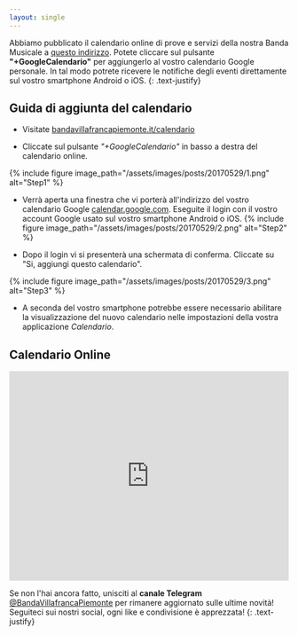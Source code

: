 ```yaml
---
layout: single
---
```

Abbiamo pubblicato il calendario online di prove e servizi della nostra Banda Musicale a [questo indirizzo](http://www.bandavillafrancapiemonte.it/calendario). Potete cliccare sul pulsante **"+GoogleCalendario"** per aggiungerlo al vostro calendario Google personale. In tal modo potrete ricevere le notifiche degli eventi direttamente sul vostro smartphone Android o iOS.
{: .text-justify}

## Guida di aggiunta del calendario

  - Visitate [bandavillafrancapiemonte.it/calendario](http://www.bandavillafrancapiemonte.it/calendario/)

  - Cliccate sul pulsante *"+GoogleCalendario"* in basso a destra del calendario online.

  {% include figure image_path="/assets/images/posts/20170529/1.png" alt="Step1" %}

  - Verrà aperta una finestra che vi porterà all'indirizzo del vostro calendario Google [calendar.google.com](https://calendar.google.com). Eseguite il login con il vostro account Google usato sul vostro smartphone Android o iOS.
  {% include figure image_path="/assets/images/posts/20170529/2.png" alt="Step2" %}

  - Dopo il login vi si presenterà una schermata di conferma. Cliccate su "Si, aggiungi questo calendario".

  {% include figure image_path="/assets/images/posts/20170529/3.png" alt="Step3" %}

  - A seconda del vostro smartphone potrebbe essere necessario abilitare la visualizzazione del nuovo calendario nelle impostazioni della vostra applicazione *Calendario*.

## Calendario Online

<style>
.map-responsive{
    overflow:hidden;
    padding-bottom:75%;
    position:relative;
    height:0;
}
.map-responsive iframe{
    left:0;
    top:0;
    height:100%;
    width:100%;
    position:absolute;
}

</style>
<div class="map-responsive">
<iframe src="https://calendar.google.com/calendar/embed?src=ds351jsh5pjpa541iq56onaark%40group.calendar.google.com&ctz=Europe/Rome" style="border: 0" width="800" height="600" frameborder="0" scrolling="no"></iframe>
</div>

Se non l'hai ancora fatto, unisciti al **canale Telegram** [@BandaVillafrancaPiemonte](https://t.me/BandaVillafrancaPiemonte) per rimanere aggiornato sulle ultime novità! Seguiteci sui nostri social, ogni like e condivisione è apprezzata!
{: .text-justify}